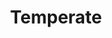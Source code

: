---
layout: project
title:  "Temperate"
seo_description: "Branding, UX/UI design, front-end development, and marketing design for a climate change decision-support SaaS product."
casestudy: true
featured-image: "azavea-temperate/temperate_hero.png"
featured-alt: "Screenshot of Temperate dashboard."
featured-bg: "#85c005"
featured-size: "cropped"
project-url: "https://temperate.io/"
excerpt: Branding, UX/UI, front-end, marketing.
hero:
    title: "Temperate"
    tagline: "A climate change companion"
    desc: |
        Temperate is a climate change decision-support tool developed as a part of an Small Business Innovation Research (SBIR) grant with the Department of Energy.
    image: "azavea-temperate/temperate_hero.png"
    image-alt: "Screenshot of Temperate dashboard."
    image-bg: "#85c005"
    image-size: "cropped"
    roles: "Branding, UX/UI design, Front-end development, Marketing website"
    organization: 
        name: Azavea
        url: "https://www.azavea.com/"
sections: 
    - type: "default"
      layout: "text-only"
      title: "Background"
      desc: |
        When I started at Azavea, the company was a year into the two-year SBIR, and had created both a Climate API and the [Climate Lab.](https://climate.azavea.com/) The latter was aimed at making the API more accessible to the project’s target users: climate adaptation planners. 

        Our team conducted interviews with 27 practicioners. At this stage, we were asking open-ended questions in order to better understand the daily duties of our potential users, as well as any frustrations in their current workflows. Insights gleaned from these discussions led us to develop a tool that would do more than just present charts and data.
    - type: "default"
      layout: "text-visual"
      title: "Starting the branding process"
      desc: |
        Before touching a pencil, I researched tools already in the climate space. This allowed me to get a better sense of what would make Temperate stand apart from the already fairly crowded landscape of tools. I discovered a few key things: 

        - Unsurprisingly, color is dominated by blue and green.
        - Frequently the names of tools are fairly literal.  
        - Marketing efforts in the space tend to focus on data as opposed to user goals.
    - type: "default"
      layout: "text-only"
      style: "highlight"
      desc: |
        My findings from evaluating the existing landscape led me to develop a bright, energetic brand. We went with the name Temperate, inspired by geographically temperate climates. Temperate climates are those without extremes of temperature and precipitation (rain and snow), which made it a perfect analogy for the goal of climate practicioners to reduce the effects of our changing climate. 
    - type: "default"
      layout: "visual-text"
      desc: |
        Once we had our name, I designed a mascot (internally coined “Tempy”). The mark references the collie dog breed (most notably the border collie), which was bred as a herding dog. The concept was that Temperate acts as an adaptation planner’s best friend, as it herds information, data, and climate data all into one place. Visually, I played with making the mascot reference its name by using a thermometer for the nose.
      visual:
        type: "slider"
        slides:
            - image: "azavea-temperate/temperate_branding_01.jpg"
              image-alt: "Full color Temperate logo and tagline."
            - image: "azavea-temperate/temperate_branding_02.jpg"
              image-alt: "Black and white versions of the logo."
            - image: "azavea-temperate/temperate_branding_03.jpg"
              image-alt: "The Temperate color palette and custom names."
    - type: "default"
      layout: "text-only"
      title: "Developing the interface"
      desc: |
        To match the brand’s energy, I designed the application to have a friendly and colorful interface. We hoped to make Temperate continue to stand out in this space by giving it a sleek but unintimidating look. The typeface being used throughout the application is Klim Foundry’s National.
    - type: "grid"
      layout: "small-small-big"
      caption: "The brand applied to various screens in the application."
      visual: 
        - image: "azavea-temperate/temperate_uielements_01.jpg"
          image-alt: "Several button styles and card styles within the application."
        - image: "azavea-temperate/temperate_uielements_02.jpg"
          image-alt: "The application dashboard, with the user hovering over the ”adaptive needs” chart."
        - image: "azavea-temperate/temperate_uielements_03.jpg"
          image-alt: "Screenshots of the Action Steps page and Add Hazard popover."
        - image: "azavea-temperate/temperate_uielements_04.jpg"
          image-alt: "Screenshot of the Assessment wizard."
    - type: "stacked"
      layout: "visual-text"
      style: "highlight"
      desc: |
        Finally, to assist with quick recognition of frequently dense terminology, I developed custom iconography to represent the various hazards, community systems, and types of policies that could appear in Temperate. While users would be unlikely to recognize these oftentimes complex concepts by the iconography alone, they assist with quicker recognition and add an element of polish.
      visual: 
        type: "image"
        image: "azavea-temperate/temperate_icons.jpg"
        image-alt: "Temperate custom iconography."
        caption: "Custom iconography throughout the application largely designed by extending the fantastic [Font Awesome](https://fontawesome.com/) icons."
---